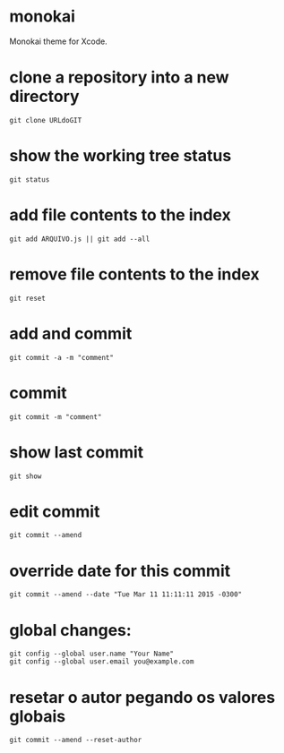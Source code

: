 # monokai
Monokai theme for Xcode.


# clone a repository into a new directory
	git clone URLdoGIT


# show the working tree status
	git status


# add file contents to the index
	git add ARQUIVO.js || git add --all


# remove file contents to the index
	git reset


# add and commit
	git commit -a -m "comment"

# commit
	git commit -m "comment"


# show last commit
	git show


# edit commit
	git commit --amend


# override date for this commit
	git commit --amend --date "Tue Mar 11 11:11:11 2015 -0300"


# global changes:
	git config --global user.name "Your Name"
	git config --global user.email you@example.com


# resetar o autor pegando os valores globais
  	git commit --amend --reset-author
